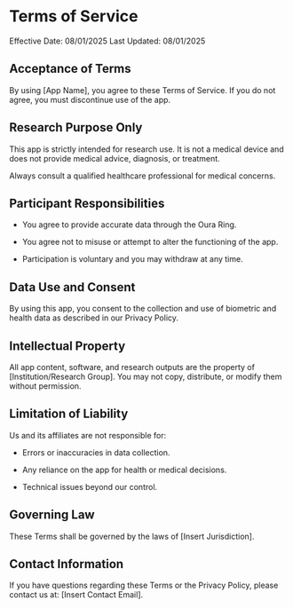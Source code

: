 # Terms of Service

Effective Date: 08/01/2025
Last Updated: 08/01/2025

## Acceptance of Terms

By using [App Name], you agree to these Terms of Service. If you do not agree, you must discontinue use of the app.

## Research Purpose Only

This app is strictly intended for research use. It is not a medical device and does not provide medical advice, diagnosis, or treatment.

Always consult a qualified healthcare professional for medical concerns.

## Participant Responsibilities

- You agree to provide accurate data through the Oura Ring.

- You agree not to misuse or attempt to alter the functioning of the app.

- Participation is voluntary and you may withdraw at any time.

## Data Use and Consent

By using this app, you consent to the collection and use of biometric and health data as described in our Privacy Policy.

## Intellectual Property

All app content, software, and research outputs are the property of [Institution/Research Group]. You may not copy, distribute, or modify them without permission.

## Limitation of Liability

Us and its affiliates are not responsible for:

- Errors or inaccuracies in data collection.

- Any reliance on the app for health or medical decisions.

- Technical issues beyond our control.

## Governing Law

These Terms shall be governed by the laws of [Insert Jurisdiction].

## Contact Information

If you have questions regarding these Terms or the Privacy Policy, please contact us at: [Insert Contact Email].